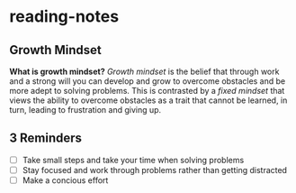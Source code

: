 # reading-notes
## Growth Mindset
**What is growth mindset?**
_Growth mindset_ is the belief that through work and a strong will you can develop and grow to overcome obstacles and be more adept to solving problems. This is contrasted by a _fixed mindset_ that views the ability to overcome obstacles as a trait that cannot be learned, in turn, leading to frustration and giving up.
## 3 Reminders
- [ ] Take small steps and take your time when solving problems
- [ ] Stay focused and work through problems rather than getting distracted
- [ ] Make a concious effort
